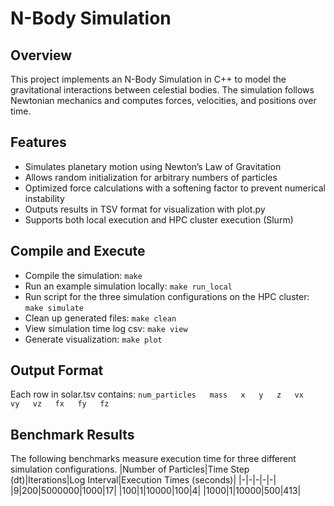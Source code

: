 # N-Body Simulation

## Overview
This project implements an N-Body Simulation in C++ to model the gravitational interactions between celestial bodies. The simulation follows Newtonian mechanics and computes forces, velocities, and positions over time.

## Features
- Simulates planetary motion using Newton’s Law of Gravitation
- Allows random initialization for arbitrary numbers of particles
- Optimized force calculations with a softening factor to prevent numerical instability
- Outputs results in TSV format for visualization with plot.py
- Supports both local execution and HPC cluster execution (Slurm)

## Compile and Execute
- Compile the simulation:
`make`
- Run an example simulation locally:
`make run_local`
- Run script for the three simulation configurations on the HPC cluster:
`make simulate`
- Clean up generated files:
`make clean`
- View simulation time log csv:
`make view`
- Generate visualization:
`make plot`

## Output Format
Each row in solar.tsv contains:
`num_particles   mass   x   y   z   vx   vy   vz   fx   fy   fz`
 
## Benchmark Results
The following benchmarks measure execution time for three different simulation configurations.
|Number of Particles|Time Step (dt)|Iterations|Log Interval|Execution Times (seconds)|
|-|-|-|-|-|
|9|200|5000000|1000|17|
|100|1|10000|100|4|
|1000|1|10000|500|413|

